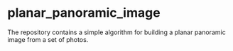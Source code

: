 # planar_panoramic_image
The repository contains a simple algorithm for building a planar panoramic image from a set of photos.

